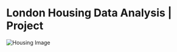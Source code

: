 # London Housing Data Analysis | Project

![Housing Image](https://github.com/user-attachments/assets/7a758730-dc9f-42e2-b16a-016c82436055)

